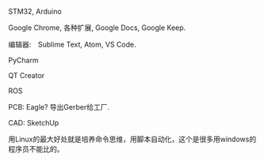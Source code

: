 STM32, Arduino

Google Chrome, 各种扩展, Google Docs, Google Keep.

编辑器:　Sublime Text, Atom, VS Code.

PyCharm

QT Creator

ROS

PCB: Eagle? 导出Gerber给工厂.

CAD: SketchUp

用Linux的最大好处就是培养命令思维，用脚本自动化，这个是很多用windows的程序员不能比的。

